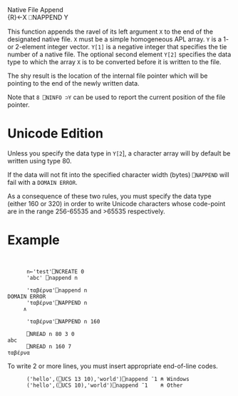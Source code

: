 <div class="heading">
  <div class="name">Native File Append</div>
  <div class="command">{R}←X ⎕NAPPEND Y</div>
</div>

This function appends the ravel of its left argument `X` to the end of the designated native file.  `X` must be a simple homogeneous APL array.  `Y` is a 1- or 2-element integer vector.  `Y[1]` is a negative integer that specifies the tie number of a native file.  The optional second element `Y[2]` specifies the data type to which the array `X` is to be converted before it is written to the file.

The shy result is the location of the internal file pointer which will be pointing to the end of the newly written data.

Note that `8 ⎕NINFO ⊃Y` can be used to report the current position of the file pointer.

# Unicode Edition

Unless you specify the data type in `Y[2`], a character array will by default be written using type 80.

If the data will not fit into the specified character width (bytes) `⎕NAPPEND` will fail with a `DOMAIN ERROR`.

As a consequence of these two rules, you must specify the data type (either 160 or 320) in order to write Unicode characters whose code-point are in the range 256-65535 and >65535 respectively.

# Example
```apl

			
      n←'test'⎕NCREATE 0
      'abc' ⎕nappend n

      'ταβέρνα'⎕nappend n
DOMAIN ERROR
      'ταβέρνα'⎕NAPPEND n
     ∧

      'ταβέρνα'⎕NAPPEND n 160

      ⎕NREAD n 80 3 0
abc
      ⎕NREAD n 160 7
ταβέρνα
```

To write 2 or more lines, you must insert appropriate end-of-line codes.
```apl
      ('hello',(⎕UCS 13 10),'world')⎕nappend ¯1 ⍝ Windows
      ('hello',(⎕UCS 10),'world')⎕nappend ¯1    ⍝ Other
```
